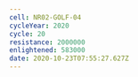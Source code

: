 ```yaml
---
cell: NR02-GOLF-04
cycleYear: 2020
cycle: 20
resistance: 2000000
enlightened: 583000
date: 2020-10-23T07:55:27.627Z
---
```

